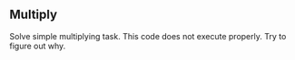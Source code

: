 ## Multiply

Solve simple multiplying task.
This code does not execute properly. Try to figure out why.

